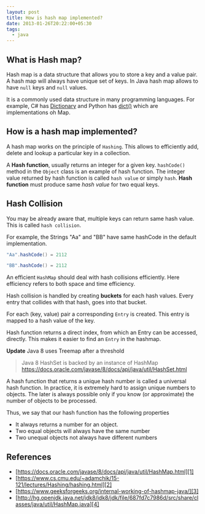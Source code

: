 ```yaml
---
layout: post
title: How is hash map implemented?
date: 2013-01-26T20:22:00+05:30
tags:
  - java
---
```


## What is Hash map?

Hash map is a data structure that allows you to store a key and a value pair. A hash map will always have unique set of keys. In Java hash map allows to have `null` keys and `null` values.

It is a commonly used data structure in many programming languages. For example, C# has [Dictionary](<https://msdn.microsoft.com/en-us/library/xfhwa508(v=vs.110).aspx>) and Python has [dict()](https://docs.python.org/3/tutorial/datastructures.html#dictionaries) which are implementations oh Map.

## How is a hash map implemented?

A hash map works on the principle of `Hashing`. This allows to efficiently add, delete and lookup a particular key in a collection.

A **Hash function**, usually returns an integer for a given key. `hashCode()` method in the `Object` class is an example of hash function. The integer value returned by hash function is called `hash value` or simply `hash`. **Hash function** must produce same _hash value_ for two equal keys.

## Hash Collision

You may be already aware that, multiple keys can return same hash value. This is called `hash collision`.

For example, the Strings "Aa" and "BB" have same hashCode in the default implementation.

``` java
"Aa".hashCode() = 2112

"BB".hashCode() = 2112
```

An efficient `HashMap` should deal with hash collisions efficiently. Here efficiency refers to both space and time efficiency.

Hash collision is handled by creating **buckets** for each hash values. Every entry that collides with that hash, goes into that bucket.

For each (key, value) pair a corresponding `Entry` is created. This entry is mapped to a hash value of the key.

Hash function returns a direct index, from which an Entry can be accessed, directly. This makes it easier to find an `Entry` in the hashmap.

**Update** Java 8 uses Treemap after a threshold

> Java 8 HashSet is backed by an instance of HashMap
> https://docs.oracle.com/javase/8/docs/api/java/util/HashSet.html

A hash function that returns a unique hash number is called a universal hash function. In practice, it is extremely hard to assign unique numbers to objects. The later is always possible only if you know (or approximate) the number of objects to be processed.

Thus, we say that our hash function has the following properties

- It always returns a number for an object.
- Two equal objects will always have the same number
- Two unequal objects not always have different numbers

## References

- [https://docs.oracle.com/javase/8/docs/api/java/util/HashMap.html][1]
- [https://www.cs.cmu.edu/~adamchik/15-121/lectures/Hashing/hashing.html][2]
- [https://www.geeksforgeeks.org/internal-working-of-hashmap-java/][3]
- [http://hg.openjdk.java.net/jdk8/jdk8/jdk/file/687fd7c7986d/src/share/classes/java/util/HashMap.java][4]

[1]: https://docs.oracle.com/javase/8/docs/api/java/util/HashMap.html "HashMap (Java Platform SE 8 )"
[2]: https://www.cs.cmu.edu/~adamchik/15-121/lectures/Hashing/hashing.html "Concept Of Hashing"
[3]: https://www.geeksforgeeks.org/internal-working-of-hashmap-java/ "Internal Working of HashMap in Java"
[4]: http://hg.openjdk.java.net/jdk8/jdk8/jdk/file/687fd7c7986d/src/share/classes/java/util/HashMap.java "HashMap source code from Java 8"
